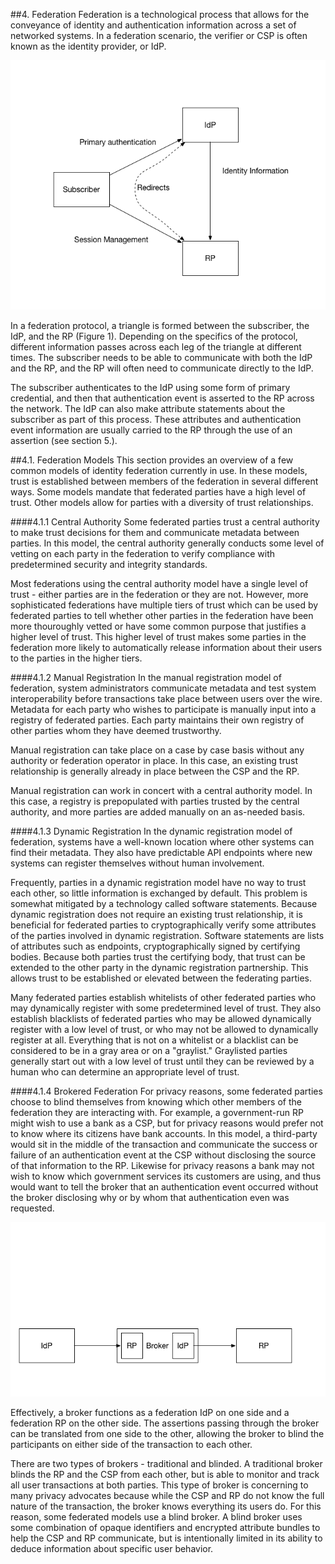 ##4. Federation
Federation is a technological process that allows for the conveyance of identity and authentication information across a set of networked systems. In a federation scenario, the verifier or CSP is often known as the identity provider, or IdP.

![Figure 1: Federation](media/federation.png)

In a federation protocol, a triangle is formed between the subscriber, the IdP, and the RP (Figure 1). Depending on the specifics of the protocol, different information passes across each leg of the triangle at different times. The subscriber needs to be able to communicate with both the IdP and the RP, and the RP will often need to communicate directly to the IdP. 

The subscriber authenticates to the IdP using some form of primary credential, and then that authentication event is asserted to the RP across the network. The IdP can also make attribute statements about the subscriber as part of this process. These attributes and authentication event information are usually carried to the RP through the use of an assertion (see section 5.). 

##4.1. Federation Models
This section provides an overview of a few common models of identity federation currently in use. In these models, trust is established between members of the federation in several different ways. Some models mandate that federated parties have a high level of trust. Other models allow for parties with a diversity of trust relationships.

####4.1.1 Central Authority
Some federated parties trust a central authority to make trust decisions for them and communicate metadata between parties. In this model, the central authority generally conducts some level of vetting on each party in the federation to verify compliance with predetermined security and integrity standards.

Most federations using the central authority model have a single level of trust - either parties are in the federation or they are not. However, more sophisticated federations have multiple tiers of trust which can be used by federated parties to tell whether other parties in the federation have been more thouroughly vetted or have some common purpose that justifies a higher level of trust. This higher level of trust makes some parties in the federation more likely to automatically release information about their users to the parties in the higher tiers.

####4.1.2 Manual Registration
In the manual registration model of federation, system administrators communicate metadata and test system interoperability before transactions take place between users over the wire. Metadata for each party who wishes to participate is manually input into a registry of federated parties. Each party maintains their own registry of other parties whom they have deemed trustworthy.

Manual registration can take place on a case by case basis without any authority or federation operator in place. In this case, an existing trust relationship is generally already in place between the CSP and the RP. 

Manual registration can work in concert with a central authority model. In this case, a registry is prepopulated with parties trusted by the central authority, and more parties are added manually on an as-needed basis.

####4.1.3 Dynamic Registration
In the dynamic registration model of federation, systems have a well-known location where other systems can find their metadata. They also have predictable API endpoints where new systems can register themselves without human involvement.

Frequently, parties in a dynamic registration model have no way to trust each other, so little information is exchanged by default. This problem is somewhat mitigated by a technology called software statements. Because dynamic registration does not require an existing trust relationship, it is beneficial for federated parties to cryptographically verify some attributes of the parties involved in dynamic registration. Software statements are lists of attributes such as endpoints, cryptographically signed by certifying bodies. Because both parties trust the certifying body, that trust can be extended to the other party in the dynamic registration partnership.  This allows trust to be established or elevated between the federating parties.

Many federated parties establish whitelists of other federated parties who may dynamically register with some predetermined level of trust. They also establish blacklists of federated parties who may be allowed dynamically register with a low level of trust, or who may not be allowed to dynamically register at all. Everything that is not on a whitelist or a blacklist can be considered to be in a gray area or on a "graylist." Graylisted parties generally start out with a low level of trust until they can be reviewed by a human who can determine an appropriate level of trust. 

####4.1.4 Brokered Federation
For privacy reasons, some federated parties choose to blind themselves from knowing which other members of the federation they are interacting with. For example, a government-run RP might wish to use a bank as a CSP, but for privacy reasons would prefer not to know where its citizens have bank accounts. In this model, a third-party would sit in the middle of the transaction and communicate the success or failure of an authentication event at the CSP without disclosing the source of that information to the RP. Likewise for privacy reasons a bank may not wish to know which government services its customers are using, and thus would want to tell the broker that an authentication event occurred without the broker disclosing why or by whom that authentication even was requested.

![Figure 2: Broker](media/broker.png)

Effectively, a broker functions as a federation IdP on one side and a federation RP on the other side. The assertions passing through the broker can be translated from one side to the other, allowing the broker to blind the participants on either side of the transaction to each other. 

There are two types of brokers - traditional and blinded. A traditional broker blinds the RP and the CSP from each other, but is able to monitor and track all user transactions at both parties. This type of broker is concerning to many privacy advocates because while the CSP and RP do not know the full nature of the transaction, the broker knows everything its users do. For this reason, some federated models use a blind broker. A blind broker uses some combination of opaque identifiers and encrypted attribute bundles to help the CSP and RP communicate, but is intentionally limited in its ability to deduce information about specific user behavior.

